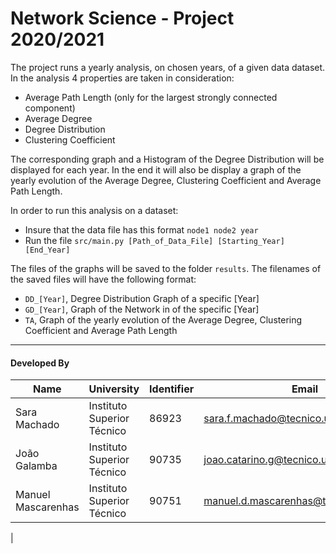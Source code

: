 # Network Science - Project 2020/2021

The project runs a yearly analysis, on chosen years,  of a given data dataset. In the analysis 4 properties are taken in consideration:
* Average Path Length (only for the largest strongly connected component) 
* Average Degree
* Degree Distribution
* Clustering Coefficient

The corresponding graph and a Histogram of the Degree Distribution will be displayed for each year. In the end it will also be display a graph of the yearly evolution of the Average Degree, Clustering Coefficient and Average Path Length. 


In order to run this analysis on a dataset:
* Insure that the data file has this format `node1 node2 year`
* Run the file `src/main.py [Path_of_Data_File] [Starting_Year] [End_Year]`

The files of the graphs will be saved to the folder `results`. The filenames of the saved files will have the following format:
* `DD_[Year]`, Degree Distribution Graph of a specific [Year] 
* `GD_[Year]`, Graph of the Network in of the specific [Year]
* `TA`, Graph of the yearly evolution of the Average Degree, Clustering Coefficient and Average Path Length

---

#### Developed By

| Name | University | Identifier | Email |
| ---- | ---- | ---- | ---- |
| Sara Machado | Instituto Superior Técnico | 86923 | sara.f.machado@tecnico.ulisboa.pt |
| João Galamba | Instituto Superior Técnico | 90735 | joao.catarino.g@tecnico.ulisboa.pt |
| Manuel Mascarenhas | Instituto Superior Técnico | 90751 | manuel.d.mascarenhas@tecnico.ulisboa.pt |
|
